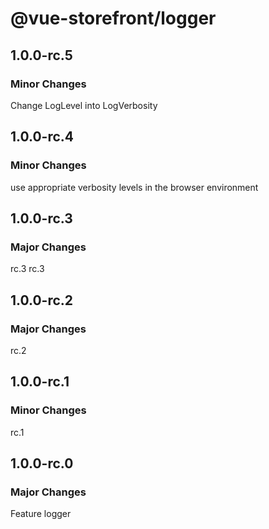# @vue-storefront/logger

## 1.0.0-rc.5

### Minor Changes

Change LogLevel into LogVerbosity

## 1.0.0-rc.4

### Minor Changes

use appropriate verbosity levels in the browser environment

## 1.0.0-rc.3

### Major Changes

rc.3
rc.3

## 1.0.0-rc.2

### Major Changes

rc.2

## 1.0.0-rc.1

### Minor Changes

rc.1

## 1.0.0-rc.0

### Major Changes

Feature logger
